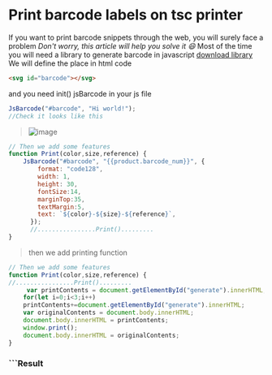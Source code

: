 # Print barcode labels on tsc printer
If you want to print barcode snippets through the web, you will surely face a problem
*Don't worry, this article will help you solve it  :smile:*
 Most of the time you will need a library to generate barcode in javascript
 [download library](http:https://lindell.me/JsBarcode/// "download library")
 We will define the place in html code
```html
<svg id="barcode"></svg>

```
and you need init() jsBarcode in your js file 
```javascript
JsBarcode("#barcode", "Hi world!");
//Check it looks like this
```
>![image](https://user-images.githubusercontent.com/62561354/177083668-fd277d6f-bf1a-478a-a87a-353593180ab3.png)

```javascript
// Then we add some features 
function Print(color,size,reference) {
    JsBarcode("#barcode", "{{product.barcode_num}}", {
        format: "code128",
        width: 1,
        height: 30,
        fontSize:14,
        marginTop:35,
        textMargin:5,
        text: `${color}-${size}-${reference}`,
      });
      //................Print().........
}
```
> then we add printing function
```javascript
// Then we add some features 
function Print(color,size,reference) {
//................Print().........
     var printContents = document.getElementById("generate").innerHTML;
    for(let i=0;i<3;i++)
    printContents+=document.getElementById("generate").innerHTML;
    var originalContents = document.body.innerHTML;
    document.body.innerHTML = printContents;
    window.print();
    document.body.innerHTML = originalContents;
}
```
### ```Result
